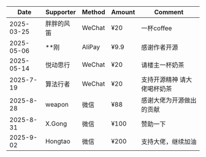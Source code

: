 
| Date | Supporter | Method | Amount | Comment |
| --- | --- | --- | --- | --- |
| 2025-03-25 | 胖胖的风笛 | WeChat | ¥20 | 一杯coffee |
| 2025-05-06 | **刚 | AliPay | ¥9.9 | 感谢作者开源 |
| 2025-05-14 | 悦动思行 | WeChat | ¥20 | 请楼主一杯奶茶 |
| 2025-7-19 | 算法行者 | WeChat | ¥20 | 支持开源精神 请大佬喝杯奶茶 |
| 2025-8-28 | weapon | 微信 | ¥88 | 感谢大佬为开源做出的贡献 |
| 2025-8-31 | X.Gong | 微信 | ¥100 | 赞助一下 | 
| 2025-9-02 | Hongtao | 微信 | ¥200 | 支持大佬，继续加油 | 